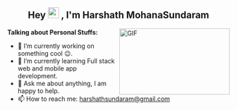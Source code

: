<h2 align="center">Hey <img src="https://media.giphy.com/media/hvRJCLFzcasrR4ia7z/giphy.gif" width="25px"> , I'm Harshath MohanaSundaram</h2>

<img align="right" height="150rem" width="250" alt="GIF" src="https://media.giphy.com/media/pOKrXLf9N5g76/giphy.gif" />

**Talking about Personal Stuffs:**

- 👨  I’m currently working on something cool :wink:.
- 🌱  I’m currently learning Full stack web and mobile app development.
- 💬  Ask me about anything, I am happy to help.
- 📫  How to reach me: harshathsundaram@gmail.com

